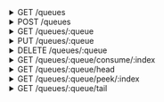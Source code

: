 <details>
<summary>GET /queues</summary>

Get information about every queue,
ordered by order created





##### Responses
- `200`

  A list of queues

  #### Body
```json
{
    "queues": [
        {
            "id": "queue UUID",
            "name": "queue name",
            "ephemeral": "is this queue ephemeral?",
            "capacity": "capacity of this queue",
            "size": "int size of this queue"
        },
        "..."
    ],
    "count": {
        "queues": "int length of the queues list"
    }
}
```



</details>

<details>
<summary>POST /queues</summary>

Create a queue

###### Body
|name|type|description|default|
| - | - | - | - |
|name|string|Name of this queue. Can be used instead interchangeably with its id in API calls, and so it should be unique|random|
|ephemeral|bool|Is this queue ephemeral? Ephemeral queues are not backed by any storage, but instead are completely in memory. This allowes them to be written to read read from quickly, but they are lost when the server goes down|`false`|
|capacity|int or null|The capacity of this queue If messages are pushed onto a full queue, whatever is on the head is pushed out in a fifo style. If the capacity is null, the queue has an unlimited size|`null`|


#### Body
```json
{
    "name": "queue name",
    "ephemeral": "is this queue ephemeral?",
    "capacity": "capacity of this queue"
}
```


##### Responses
- `200`

  The queue was created

  #### Body
```json
{
    "id": "queue UUID"
}
```



</details>

<details>
<summary>GET /queues/:queue</summary>

Get information about this queue





##### Responses
- `200`

  Information about this queue

  #### Body
```json
{
    "queue": {
        "id": "queue UUID",
        "name": "queue name",
        "ephemeral": "is this queue ephemeral?",
        "capacity": "capacity of this queue",
        "size": "int size of this queue"
    }
}
```


- `400`

  Nothing was found here

  #### Body
```json
{
    "error": "not_found"
}
```



</details>

<details>
<summary>PUT /queues/:queue</summary>

Put a message onto the tail of this queue
If this queue does not exist, it will be created
populated with the sent message





##### Responses
- `201`

  The message was put onto the queue's tail

  


</details>

<details>
<summary>DELETE /queues/:queue</summary>

Delete this queue
Multiple calls are idempotent, so if there is no queue targeted
nothing will happen





##### Responses
- `204`

  Queue was deleted

  


</details>

<details>
<summary>GET /queues/:queue/consume/:index</summary>

Consume a message from this queue
Consuming a message will return its content,
and delete it from the queue.
Indexing is 0 based, starting from the head,
where the most recent message will be





##### Responses
- `200`

  Whatever is on the queue at this index

  #### Body
```json
{
    "message": "enqueue'd message"
}
```


- `404`

  Nothing is on the queue here

  


</details>

<details>
<summary>GET /queues/:queue/head</summary>

Pop the next message on this queue
This will consume the item at the queue's head
This is equivalent to `GET /queues/:queue/consume/0`





##### Responses
- `200`

  Whatever is on this queue's head

  #### Body
```json
{
    "message": "enqueue'd message"
}
```


- `404`

  Nothing is on the queue here

  


</details>

<details>
<summary>GET /queues/:queue/peek/:index</summary>

Read a message from this queue without consuming it
This functions similarly to `/consume`,
but does not consume messages when they are read.
Thus allowing you to "peek" at messages





##### Responses
- `200`

  Whatever is on the queue at this index

  #### Body
```json
{
    "message": "enqueue'd message"
}
```


- `404`

  Nothing is on the queue here

  


</details>

<details>
<summary>GET /queues/:queue/tail</summary>

Get the last message on this queue
This will consume the items at the queue's tail
This is equivalent to `GET /queues/:queue/consume/<len>`
where `<len>` == this queue's length - 1





##### Responses
- `200`

  Whatever is on this queue's tail

  #### Body
```json
{
    "message": "enqueue'd message"
}
```


- `404`

  Nothing is on the queue here

  


</details>
